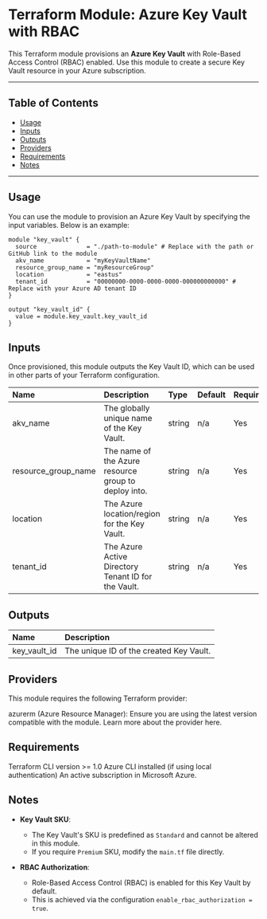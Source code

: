 # Terraform Module: Azure Key Vault with RBAC

This Terraform module provisions an **Azure Key Vault** with Role-Based Access Control (RBAC) enabled. Use this module to create a secure Key Vault resource in your Azure subscription.

---

## Table of Contents

- [Usage](#usage)
- [Inputs](#inputs)
- [Outputs](#outputs)
- [Providers](#providers)
- [Requirements](#requirements)
- [Notes](#notes)

---

## Usage

You can use the module to provision an Azure Key Vault by specifying the input variables. Below is an example:

```hcl
module "key_vault" {
  source              = "./path-to-module" # Replace with the path or GitHub link to the module
  akv_name            = "myKeyVaultName"
  resource_group_name = "myResourceGroup"
  location            = "eastus"
  tenant_id           = "00000000-0000-0000-0000-000000000000" # Replace with your Azure AD tenant ID
}

output "key_vault_id" {
  value = module.key_vault.key_vault_id
}
```

## Inputs

Once provisioned, this module outputs the Key Vault ID, which can be used in other parts of your Terraform configuration.

| Name | Description | Type | Default | Required |
| :-- | :-- | :-- | :-- | :-- |
| akv_name | The globally unique name of the Key Vault. | string | n/a | Yes |
| resource_group_name | The name of the Azure resource group to deploy into. | string | n/a | Yes |
| location | The Azure location/region for the Key Vault. | string | n/a | Yes |
| tenant_id | The Azure Active Directory Tenant ID for the Vault. | string | n/a | Yes |


## Outputs

| Name | Description |
| :-- | :-- |
| key_vault_id | The unique ID of the created Key Vault. |

## Providers

This module requires the following Terraform provider:

azurerm (Azure Resource Manager): Ensure you are using the latest version compatible with the module. Learn more about the provider here.

## Requirements

Terraform CLI version >= 1.0
Azure CLI installed (if using local authentication)
An active subscription in Microsoft Azure.

## Notes

- **Key Vault SKU**:
  - The Key Vault's SKU is predefined as `Standard` and cannot be altered in this module.
  - If you require `Premium` SKU, modify the `main.tf` file directly.

- **RBAC Authorization**:
  - Role-Based Access Control (RBAC) is enabled for this Key Vault by default.
  - This is achieved via the configuration `enable_rbac_authorization = true`.
